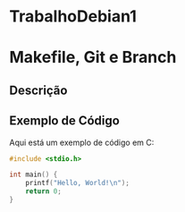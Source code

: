 # TrabalhoDebian1
# Makefile, Git e Branch

## Descrição


## Exemplo de Código
Aqui está um exemplo de código em C:

```c
#include <stdio.h>

int main() {
    printf("Hello, World!\n");
    return 0;
}
